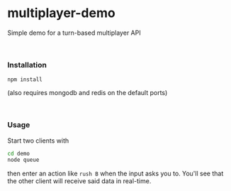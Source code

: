 # multiplayer-demo
Simple demo for a turn-based multiplayer API

<br>

### Installation
```
npm install
```
(also requires mongodb and redis on the default ports)

<br>

### Usage
Start two clients with
```sh
cd demo
node queue
```
then enter an action like `rush B` when the input asks you to.
You'll see that the other client will receive said data in real-time.
